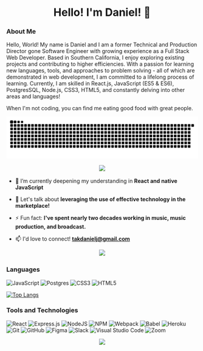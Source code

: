 <h1 align="center">Hello! I'm Daniel! 👋</h1>

### About Me
Hello, World!  My name is Daniel and I am a former Technical and Production Director gone Software Engineer with growing experience as a Full Stack Web Developer.
Based in Southern California, I enjoy exploring existing projects and contributing to higher efficiencies. With a passion for learning new languages, tools, and approaches to problem solving - all of which are demonstrated in web development, I am committed to a lifelong process of learning. Currently, I am skilled in React.js, JavaScript (ES5 & ES6), PostgresSQL, Node.js, CSS3, HTML5, and constantly delving into other areas and languages!

When I'm not coding, you can find me eating good food with great people.

<p align="center">
  <img src="https://github.com/DanielTakac/DanielTakac/blob/output/github-contribution-grid-snake.svg" alt="snake"></center>
</p>


<p align="center">
  <img src="https://github-readme-stats.vercel.app/api?username=d-tak&show_icons=true&theme=tokyonight">
  </p>


- 🌱 I’m currently deepening my understanding in **React and native JavaScript**

- 💬 Let's talk about **leveraging the use of effective technology in the marketplace!**

- ⚡ Fun fact: **I've spent nearly two decades working in music, music production, and broadcast.**

- 📫 I'd love to connect! **takdanielj@gmail.com**

<!-- <p align="center">
<img src="https://github-readme-stats.vercel.app/api/top-langs/?username=d-tak&hide=ShaderLab,GLSL,HLSL,Objective-C%2B%2B,ASP.NET,Inno%20Setup,CMAKE&theme=radical">
</p> -->

<p align="center">
 <img src="https://github-readme-streak-stats.herokuapp.com/?user=d-tak&show_icons=true&locale=en&layout=compact&theme=radical&line_height=0" /p> 

### Languages
![JavaScript](https://img.shields.io/badge/javascript-%23323330.svg?style=for-the-badge&logo=javascript&logoColor=%23F7DF1E)
![Postgres](https://img.shields.io/badge/postgres-%23316192.svg?style=for-the-badge&logo=postgresql&logoColor=white)
![CSS3](https://img.shields.io/badge/css3-%231572B6.svg?style=for-the-badge&logo=css3&logoColor=white)
![HTML5](https://img.shields.io/badge/html5-%23E34F26.svg?style=for-the-badge&logo=html5&logoColor=white)

[![Top Langs](https://github-readme-stats.vercel.app/api/top-langs/?username=d-tak&layout=compact&theme=tokyonight)](https://github.com/anuraghazra/github-readme-stats)


### Tools and Technologies
![React](https://img.shields.io/badge/react-%2320232a.svg?style=for-the-badge&logo=react&logoColor=%2361DAFB)
![Express.js](https://img.shields.io/badge/express.js-%23404d59.svg?style=for-the-badge&logo=express&logoColor=%2361DAFB)
![NodeJS](https://img.shields.io/badge/node.js-6DA55F?style=for-the-badge&logo=node.js&logoColor=white)
![NPM](https://img.shields.io/badge/npm-CB3837?style=for-the-badge&logo=npm&logoColor=white)
![Webpack](https://img.shields.io/badge/webpack-%238DD6F9.svg?style=for-the-badge&logo=webpack&logoColor=black)
![Babel](https://img.shields.io/badge/Babel-F9DC3e?style=for-the-badge&logo=babel&logoColor=black)
![Heroku](https://img.shields.io/badge/heroku-%23430098.svg?style=for-the-badge&logo=heroku&logoColor=white)
![Git](https://img.shields.io/badge/git-%23F05033.svg?style=for-the-badge&logo=git&logoColor=white)
![GitHub](https://img.shields.io/badge/github-%23121011.svg?style=for-the-badge&logo=github&logoColor=white)
![Figma](https://img.shields.io/badge/figma-%23F24E1E.svg?style=for-the-badge&logo=figma&logoColor=white)
![Slack](https://img.shields.io/badge/Slack-4A154B?style=for-the-badge&logo=slack&logoColor=white)
![Visual Studio Code](https://img.shields.io/badge/Visual%20Studio%20Code-0078d7.svg?style=for-the-badge&logo=visual-studio-code&logoColor=white)
![Zoom](https://img.shields.io/badge/Zoom-2D8CFF?style=for-the-badge&logo=zoom&logoColor=white)

  
<p align="center">
 <img src="https://activity-graph.herokuapp.com/graph?username=d-tak&theme=redical">
</p> 
